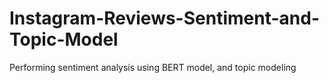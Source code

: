 # Instagram-Reviews-Sentiment-and-Topic-Model
 Performing sentiment analysis using BERT model, and topic modeling
